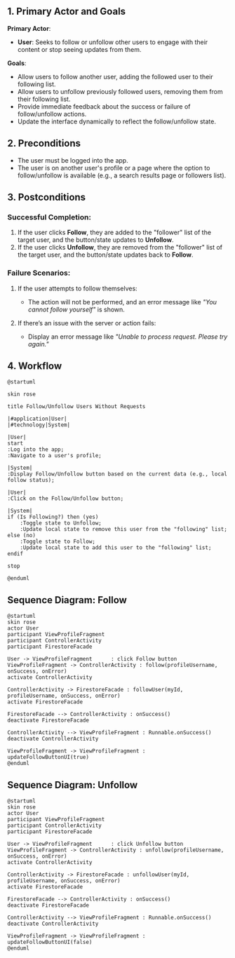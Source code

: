 ## 1. Primary Actor and Goals
**Primary Actor**:
- **User**: Seeks to follow or unfollow other users to engage with their content or stop seeing updates from them.

**Goals**:
- Allow users to follow another user, adding the followed user to their following list.
- Allow users to unfollow previously followed users, removing them from their following list.
- Provide immediate feedback about the success or failure of follow/unfollow actions.
- Update the interface dynamically to reflect the follow/unfollow state.

## 2. Preconditions
- The user must be logged into the app.
- The user is on another user's profile or a page where the option to follow/unfollow is available (e.g., a search results page or followers list).

## 3. Postconditions
### **Successful Completion**:
1. If the user clicks **Follow**, they are added to the "follower" list of the target user, and the button/state updates to **Unfollow**.
2. If the user clicks **Unfollow**, they are removed from the "follower" list of the target user, and the button/state updates back to **Follow**.

### **Failure Scenarios**:
1. If the user attempts to follow themselves:
    - The action will not be performed, and an error message like _"You cannot follow yourself"_ is shown.

2. If there’s an issue with the server or action fails:
    - Display an error message like _"Unable to process request. Please try again."_
      
## 4. Workflow
```plantuml
@startuml

skin rose

title Follow/Unfollow Users Without Requests

|#application|User|
|#technology|System|

|User|
start
:Log into the app;
:Navigate to a user's profile;

|System|
:Display Follow/Unfollow button based on the current data (e.g., local follow status);

|User|
:Click on the Follow/Unfollow button;

|System|
if (Is Following?) then (yes)
    :Toggle state to Unfollow;
    :Update local state to remove this user from the "following" list;
else (no)
    :Toggle state to Follow;
    :Update local state to add this user to the "following" list;
endif

stop

@enduml
``````
## Sequence Diagram: Follow

```plantuml
@startuml
skin rose
actor User
participant ViewProfileFragment
participant ControllerActivity
participant FirestoreFacade

User -> ViewProfileFragment      : click Follow button
ViewProfileFragment -> ControllerActivity : follow(profileUsername, onSuccess, onError)
activate ControllerActivity

ControllerActivity -> FirestoreFacade : followUser(myId, profileUsername, onSuccess, onError)
activate FirestoreFacade

FirestoreFacade --> ControllerActivity : onSuccess()
deactivate FirestoreFacade

ControllerActivity --> ViewProfileFragment : Runnable.onSuccess()
deactivate ControllerActivity

ViewProfileFragment -> ViewProfileFragment : updateFollowButtonUI(true)
@enduml
```

## Sequence Diagram: Unfollow
````plantuml
@startuml
skin rose
actor User
participant ViewProfileFragment
participant ControllerActivity
participant FirestoreFacade

User -> ViewProfileFragment      : click Unfollow button
ViewProfileFragment -> ControllerActivity : unfollow(profileUsername, onSuccess, onError)
activate ControllerActivity

ControllerActivity -> FirestoreFacade : unfollowUser(myId, profileUsername, onSuccess, onError)
activate FirestoreFacade

FirestoreFacade --> ControllerActivity : onSuccess()
deactivate FirestoreFacade

ControllerActivity --> ViewProfileFragment : Runnable.onSuccess()
deactivate ControllerActivity

ViewProfileFragment -> ViewProfileFragment : updateFollowButtonUI(false)
@enduml
````